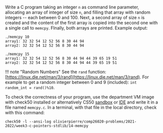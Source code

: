 Write a C program taking an integer `n` as command line parameter, allocating
an array of integer of size `n`, and filling that array with random integers --
each between 0 and 100. Next, a second array of size `n` is created and the
content of the first array is copied into the second one with a single call to
`memcpy`. FInally, both arrays are printed. Example output:

```shell
./memcpy 10
array1: 32 32 54 12 52 56 8 30 44 94
array2: 32 32 54 12 52 56 8 30 44 94

./memcpy 15
array1: 32 32 54 12 52 56 8 30 44 94 44 39 65 19 51
array2: 32 32 54 12 52 56 8 30 44 94 44 39 65 19 51
```

!!! note "Random Numbers"
    See the `rand` function:
    [https://linux.die.net/man/3/rand](https://linux.die.net/man/3/rand). For
    example to get a random integer between 0 and 9 (included):
    `int random_int = rand()%10`.

To check the correctness of your program, use the department VM image with check50 installed or alternatively CS50 [sandbox](sandbox.cs50.io)
or [IDE](ide.cs50.io) and write it in a file named `memcpy.c`. In a terminal,
with that file in the local directory, check with this command:
```shell
check50 -l --ansi-log olivierpierre/comp26020-problems/2021-2022/week3-c-pointers-stdlib/14-memcpy
```

